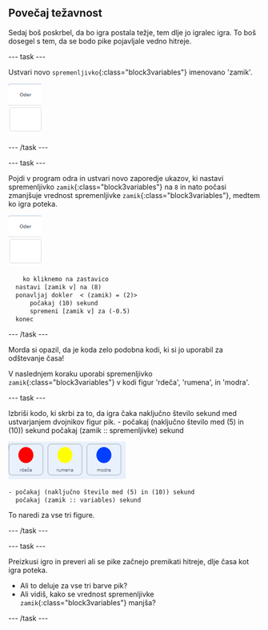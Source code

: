 ## Povečaj težavnost

Sedaj boš poskrbel, da bo igra postala težje, tem dlje jo igralec igra. To boš dosegel s tem, da se bodo pike pojavljale vedno hitreje.

--- task ---

Ustvari novo `spremenljivko`{:class="block3variables"} imenovano 'zamik'.

![Figura odra](images/stage-sprite.png)

--- /task ---

--- task ---

Pojdi v program odra in ustvari novo zaporedje ukazov, ki nastavi spremenljivko `zamik`{:class="block3variables"} na `8` in nato počasi zmanjšuje vrednost spremenljivke `zamik`{:class="block3variables"}, medtem ko igra poteka.

![Figura odra](images/stage-sprite.png)

```blocks3
    ko kliknemo na zastavico
  nastavi [zamik v] na (8)
  ponavljaj dokler  < (zamik) = (2)>
      počakaj (10) sekund
      spremeni [zamik v] za (-0.5)
  konec
```

--- /task ---

Morda si opazil, da je koda zelo podobna kodi, ki si jo uporabil za odštevanje časa!

V naslednjem koraku uporabi spremenljivko `zamik`{:class="block3variables"} v kodi figur 'rdeča', 'rumena', in 'modra'. 

--- task ---

Izbriši kodo, ki skrbi za to, da igra čaka naključno število sekund med ustvarjanjem dvojnikov figur pik. - počakaj (naključno število med (5) in (10)) sekund počakaj (zamik :: spremenljivke) sekund

![posnetek zaslona](images/all-dots.png)

```blocks3
- počakaj (naključno število med (5) in (10)) sekund
  počakaj (zamik :: variables) sekund
```

To naredi za vse tri figure.

--- /task ---

--- task ---

Preizkusi igro in preveri ali se pike začnejo premikati hitreje, dlje časa kot igra poteka.

+ Ali to deluje za vse tri barve pik?
+ Ali vidiš, kako se vrednost spremenljivke `zamik`{:class="block3variables"} manjša?

--- /task ---